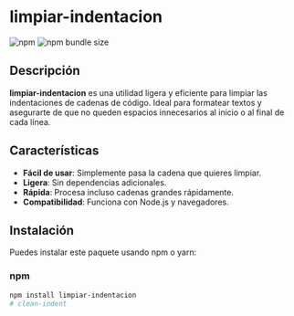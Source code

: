 # limpiar-indentacion

![npm](https://img.shields.io/npm/v/limpiar-indentacion?color=%2334D058&style=for-the-badge)
![npm bundle size](https://img.shields.io/bundlephobia/minzip/limpiar-indentacion?style=for-the-badge)

## Descripción

**limpiar-indentacion** es una utilidad ligera y eficiente para limpiar las indentaciones de cadenas de código. Ideal para formatear textos y asegurarte de que no queden espacios innecesarios al inicio o al final de cada línea.

## Características

- **Fácil de usar**: Simplemente pasa la cadena que quieres limpiar.
- **Ligera**: Sin dependencias adicionales.
- **Rápida**: Procesa incluso cadenas grandes rápidamente.
- **Compatibilidad**: Funciona con Node.js y navegadores.

## Instalación

Puedes instalar este paquete usando npm o yarn:

### npm

```sh
npm install limpiar-indentacion
# clean-indent
